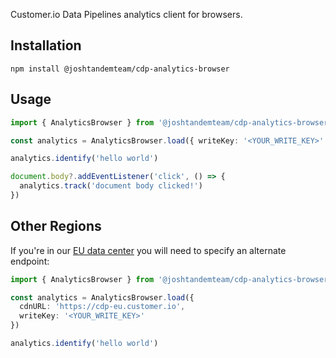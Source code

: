 Customer.io Data Pipelines analytics client for browsers.

## Installation

```
npm install @joshtandemteam/cdp-analytics-browser
```

## Usage

```ts
import { AnalyticsBrowser } from '@joshtandemteam/cdp-analytics-browser'

const analytics = AnalyticsBrowser.load({ writeKey: '<YOUR_WRITE_KEY>' })

analytics.identify('hello world')

document.body?.addEventListener('click', () => {
  analytics.track('document body clicked!')
})
```

## Other Regions

If you're in our [EU data center](https://customer.io/docs/accounts-and-workspaces/data-centers/) you will need to specify an alternate endpoint:

```ts
import { AnalyticsBrowser } from '@joshtandemteam/cdp-analytics-browser'

const analytics = AnalyticsBrowser.load({
  cdnURL: 'https://cdp-eu.customer.io',
  writeKey: '<YOUR_WRITE_KEY>'
})

analytics.identify('hello world')
```
